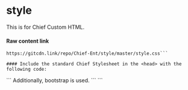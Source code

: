 # style

This is for Chief Custom HTML.

#### Raw content link

```
https://gitcdn.link/repo/Chief-Ent/style/master/style.css```

#### Include the standard Chief Stylesheet in the <head> with the following code:

```
<link rel="stylesheet" type="text/css" href="https://gitcdn.link/repo/Chief-Ent/style/master/style.css">
```
Additionally, bootstrap is used.
```
<link rel="stylesheet" href="https://maxcdn.bootstrapcdn.com/bootstrap/4.0.0/css/bootstrap.min.css"
    integrity="sha384-Gn5384xqQ1aoWXA+058RXPxPg6fy4IWvTNh0E263XmFcJlSAwiGgFAW/dAiS6JXm" crossorigin="anonymous">
<link rel="stylesheet" href="https://stackpath.bootstrapcdn.com/bootstrap/4.1.3/css/bootstrap.min.css"
    integrity="sha384-MCw98/SFnGE8fJT3GXwEOngsV7Zt27NXFoaoApmYm81iuXoPkFOJwJ8ERdknLPMO" crossorigin="anonymous">
<link rel="stylesheet"
    href="https://cdn.jsdelivr.net/npm/bootstrap-select@1.13.9/dist/css/bootstrap-select.min.css">
```